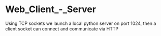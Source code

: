 # Web_Client_-_Server
Using TCP sockets we launch a local python server on port 1024, then a client socket can connect and communicate via HTTP
